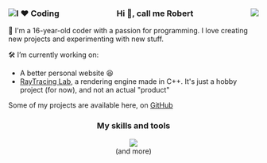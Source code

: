 <h3 align="center">
  <img align="left" src="https://img.shields.io/badge/I%20%E2%9D%A4%EF%B8%8F-Coding-blue?style=flat" alt="I ❤️ Coding"/>
  Hi 👋, call me Robert
  <a href="https://www.instagram.com/_that_robert_/">
    <img align="right" src="https://skillicons.dev/icons?i=instagram"/>
  </a>
</h3>

🚀 I'm a 16-year-old coder with a passion for programming. I love creating new projects and experimenting with new stuff.

🛠️ I’m currently working on:
<ul>
  <li>A better personal website 😆</li>
  <li><a href="https://github.com/RobertLupas/RayTracing-Lab">RayTracing Lab</a>, a rendering engine made in C++. It's just a hobby project (for now), and not an actual "product"</li>
</ul>

Some of my projects are available here, on [GitHub](https://github.com/half-real-SCRACX?tab=repositories)

<h3 align="center">My skills and tools</h3>
<p align="center">
  <img src="https://skillicons.dev/icons?i=html,css,js,alpinejs,nodejs,bun,cpp,java,vscode,visualstudio,replit,postman&theme=dark" />
  <br>
  (and more)
</p>

